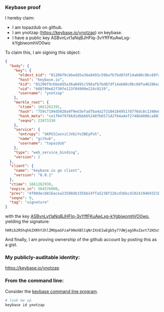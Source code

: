 ### Keybase proof

I hereby claim:

  * I am topazdub on github.
  * I am ynotzap (https://keybase.io/ynotzap) on keybase.
  * I have a public key ASBvnLvt1aNqBJHFlq-3vYffFKuAwLxg-kYgbiwomhVO0wo

To claim this, I am signing this object:

```json
{
  "body": {
    "key": {
      "eldest_kid": "01206f9cbbedd5a36a0491c596afb7bd87df14ab80c0bc60fa46206e2c289a154ed30a",
      "host": "keybase.io",
      "kid": "01206f9cbbedd5a36a0491c596afb7bd87df14ab80c0bc60fa46206e2c289a154ed30a",
      "uid": "b08799e62f30fe123f84999e224c0119",
      "username": "ynotzap"
    },
    "merkle_root": {
      "ctime": 1661262391,
      "hash": "759c7194d5028a9f9ed3efad7ba4a2731041849517d776dc8c1340e8257e50ccb6eec3cbb4e2cba93cd041fb77feff2f1eed3320f0f52f994f5379dfd48bbb27",
      "hash_meta": "ce1f04797b6d1dbb665248fb657142f64a4ef2748b4006ca883f4fd871617b93",
      "seqno": 23073330
    },
    "service": {
      "entropy": "SKPU1CwsniCJVbiYo3BEyPsh",
      "name": "github",
      "username": "topazdub"
    },
    "type": "web_service_binding",
    "version": 2
  },
  "client": {
    "name": "keybase.io go client",
    "version": "6.0.1"
  },
  "ctime": 1661262938,
  "expire_in": 504576000,
  "prev": "4f00decb816acea23508db335bb14ffa5238f226cd16bcd102419469321b4a53",
  "seqno": 9,
  "tag": "signature"
}
```

with the key [ASBvnLvt1aNqBJHFlq-3vYffFKuAwLxg-kYgbiwomhVO0wo](https://keybase.io/ynotzap), yielding the signature:

```
hKRib2R5hqhkZXRhY2hlZMOpaGFzaF90eXBlCqNrZXnEIwEgb5y77dWjagSRxZavt72H3xSrgMC8YPpGIG4sKJoVTtMKp3BheWxvYWTESpcCCcQgTwDey4FqzqI1CNszW7FP+lI48ibNFrzRAkGUaTIbSlPEICXAdfryCw0H3MHdbzPhuy+7N/Ct6zQgpW9qk48lI28UAgHCo3NpZ8RAeDGZCPPwrOmAsYPZ5hH9u+1NY6dQi9/AYPkltbgqv+5B97Ctw8q69zV5zWtU7NNy0F0kXpPbxELdYpRZZn2cCahzaWdfdHlwZSCkaGFzaIKkdHlwZQildmFsdWXEIDeJa0kgMvR7WFG1kME4mOik8/PWslHX92zfs1DeVhB8o3RhZ80CAqd2ZXJzaW9uAQ==

```

And finally, I am proving ownership of the github account by posting this as a gist.

### My publicly-auditable identity:

https://keybase.io/ynotzap

### From the command line:

Consider the [keybase command line program](https://keybase.io/download).

```bash
# look me up
keybase id ynotzap
```
